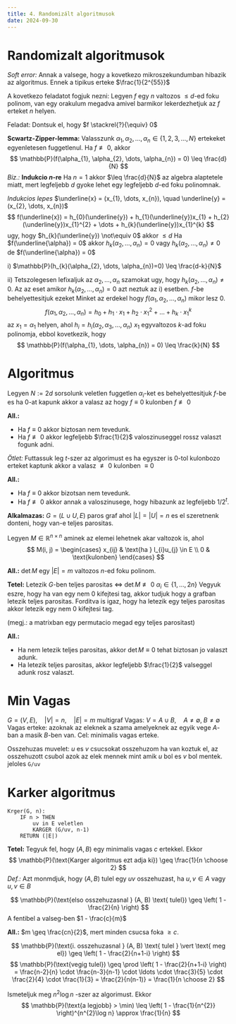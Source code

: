 ```yaml
---
title: 4. Randomizált algoritmusok
date: 2024-09-30
---
```


# Randomizalt algoritmusok
*Soft error:* Annak a valsege, hogy a kovetkezo mikroszekundumban hibazik az algoritmus.
Ennek a tipikus erteke $\frac{1}{2^{55}}$

A kovetkezo feladatot fogjuk nezni:
Legyen $f$ egy $n$ valtozos $\leq d$-ed foku polinom, van egy orakulum megadva amivel barmikor lekerdezhetjuk az $f$ erteket $n$ helyen.

Feladat: Dontsuk el, hogy $f \stackrel{?}{\equiv} 0$

**Scwartz-Zipper-lemma:** Valasszunk $\alpha_{1}, \alpha_{2}, \dots, \alpha_{n} \in \{ 1, 2, 3, \dots, N \}$ ertekeket egyenletesen fuggetlenul.
Ha $f \not\equiv 0$, akkor 
$$
\mathbb{P}(f(\alpha_{1}, \alpha_{2}, \dots, \alpha_{n}) = 0) \leq \frac{d}{N}
$$
*Biz.:*
**Indukcio $n$-re**
Ha $n=1$ akkor $\leq \frac{d}{N}$ az algebra alaptetele miatt, mert legfeljebb $d$ gyoke lehet egy legfeljebb $d$-ed foku polinomnak.

*Indukcios lepes*
$\underline{x} = (x_{1}, \dots, x_{n}), \quad \underline{y} = (x_{2}, \dots, x_{n})$
$$
f(\underline{x}) = h_{0}(\underline{y}) + h_{1}(\underline{y})x_{1} + h_{2}(\underline{y})x_{1}^{2} + \dots + h_{k}(\underline{y})x_{1}^{k}
$$
ugy, hogy $h_{k}(\underline{y}) \not\equiv 0$ akkor $\leq d$
Ha $f(\underline{\alpha}) = 0$ akkor 
$h_{k}(\alpha_{2}, \dots, \alpha_{n}) = 0$ vagy $h_{k}(\alpha_{2}, \dots, \alpha_{n}) \neq 0$ de $f(\underline{\alpha}) = 0$

i) $\mathbb{P}(h_{k}(\alpha_{2}, \dots, \alpha_{n})=0) \leq \frac{d-k}{N}$

ii) Tetszolegesen lefixaljuk az $\alpha_{2}, \dots, \alpha_{n}$ szamokat ugy, hogy $h_{k}(\alpha_{2}, \dots, \alpha_{n}) \neq 0$.
Az az eset amikor $h_{k}(\alpha_{2}, \dots, \alpha_{n}) = 0$ azt neztuk az i) esetben.
$f$-be behelyettesitjuk ezeket 
Minket az erdekel hogy $f(\alpha_{1}, \alpha_{2}, \dots, \alpha_{n})$ mikor lesz $0$.
$$
f(\alpha_{1}, \alpha_{2}, \dots, \alpha_{n}) = h_{0} + h_{1} \cdot x_{1} + h_{2} \cdot x_{1}^{2} + \dots + h_{k} \cdot x_{1}^{k}
$$
az $x_{1} = \alpha_{1}$ helyen, ahol $h_{i} = h_{i}(\alpha_{2}, \alpha_{3}, \dots, \alpha_{n})$
$x_{1}$ egyvaltozos $k$-ad foku polinomja, ebbol kovetkezik, hogy
$$
\mathbb{P}(f(\alpha_{1}, \dots, \alpha_{n}) = 0) \leq \frac{k}{N}
$$

# Algoritmus
Legyen $N := 2d$
sorsolunk veletlen fuggetlen $\alpha_{i}$-ket es behelyettesitjuk $f$-be es ha $0$-at kapunk akkor a valasz az hogy $f\equiv 0$ kulonben $f \not\equiv 0$

**All.:**
- Ha $f\equiv{0}$  akkor biztosan nem tevedunk.
- Ha $f \not\equiv 0$ akkor legfeljebb $\frac{1}{2}$  valoszinuseggel rossz valaszt fogunk adni.

*Ötlet:* Futtassuk leg $t$-szer az algorimust es ha egyszer is $0$-tol kulonbozo erteket kaptunk akkor a valasz $\not\equiv 0$ kulonben $\equiv 0$

**All.:** 
- Ha $f \equiv 0$ akkor bizotsan nem tevedunk.
- Ha $f \not\equiv 0$ akkor annak a valoszinusege, hogy hibazunk az legfeljebb $1/2^{t}$.


**Alkalmazas:**
$G = (L \cup U, E)$ paros graf ahol $\lvert L \rvert = \lvert U \rvert = n$ es el szeretnenk donteni, hogy van-e teljes parositas.

Legyen $M \in \mathbb{R}^{n \times n}$  aminek az elemei lehetnek akar valtozok is, ahol
$$
M(i, j) = \begin{cases}
x_{ij}  &  \text{ha } l_{i}u_{j} \in E \\
0  &  \text{kulonben}
\end{cases}
$$

**All.:** $\det M$ egy $\lvert E \rvert = m$ valtozos $n$-ed foku polinom.

**Tetel:** Letezik $G$-ben teljes parositas $\iff$ $\det M \not\equiv 0$ 
$\alpha_{i} \in \{ 1, \dots, 2n \}$ 
Vegyuk eszre, hogy ha van egy nem $0$ kifejtesi tag, akkor tudjuk hogy a grafban letezik teljes parositas.
Forditva is igaz, hogy ha letezik egy teljes parositas akkor letezik egy nem $0$  kifejtesi tag.

(megj.: a matrixban egy permutacio megad egy teljes parositast)

**All.:**
- Ha nem letezik teljes parositas, akkor $\det M \equiv 0$ tehat biztosan jo valaszt adunk.
- Ha letezik teljes parositas, akkor legfeljebb $\frac{1}{2}$ valseggel adunk rosz valaszt.


# Min Vagas
$G = (V, E), \quad \lvert V \rvert = n, \quad \lvert E \rvert = m$   multigraf
Vagas: $V = A \cup B, \quad A \neq \emptyset, \; B\neq \emptyset$
Vagas erteke: azoknak az eleknek a szama amelyeknek az egyik vege $A$-ban a masik $B$-ben van.
Cel: minimalis vagas erteke.

Osszehuzas muvelet: $u$ es $v$ csucsokat osszehuzom ha van koztuk el, az osszehuzott csubol azok az elek mennek mint amik $u$ bol es $v$ bol mentek.
jeloles `G/uv`

# Karker algoritmus
```
Krger(G, n):
	IF n > THEN
		uv in E veletlen
		KARGER (G/uv, n-1)
	RETURN (|E|)
```

**Tetel:** Tegyuk fel, hogy $(A, B)$ egy minimalis vagas $c$ ertekkel. Ekkor
$$
\mathbb{P}(\text{Karger algoritmus ezt adja ki}) \geq \frac{1}{n \choose 2}
$$
*Def.:* Azt monmdjuk, hogy $(A, B)$ tulel egy $uv$ osszehuzast, ha $u, v \in A$ vagy $u, v \in B$

$$
\mathbb{P}(\text{elso osszehuzasnal } (A, B) \text{ tulel}) \geq \left( 1 - \frac{2}{n} \right)
$$
A fentibel a valseg-ben $1 - \frac{c}{m}$

**All.:** $m \geq \frac{cn}{2}$, mert minden csucsa foka $\geq c$.

$$
\mathbb{P}(\text{i. osszehuzasnal } (A, B) \text{ tulel } \vert \text{ meg el}) \geq \left( 1 - \frac{2}{n+1-i} \right)
$$
$$
\mathbb{P}(\text{vegig tulel}) \geq \prod \left( 1 - \frac{2}{n+1-i} \right) = \frac{n-2}{n} \cdot \frac{n-3}{n-1} \cdot \ldots \cdot \frac{3}{5} \cdot \frac{2}{4} \cdot \frac{1}{3} = \frac{2}{n(n-1)} = \frac{1}{n \choose 2}
$$


Ismeteljuk meg $n^{2} \log n$ -szer az algorimust. Ekkor
$$
\mathbb{P}(\text{a legjobb} > \min) \leq \left( 1 - \frac{1}{n^{2}} \right)^{n^{2}\log n} \approx \frac{1}{n}
$$



